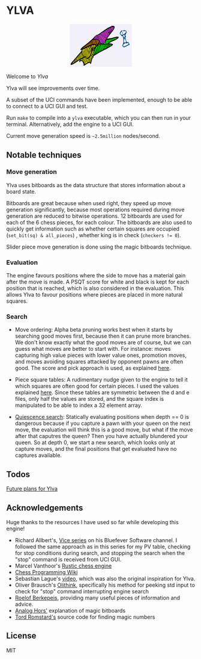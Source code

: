 # YLVA

<p align="center" width="100%">
    <img width="33%" src="ylva.jpg">
</p>

Welcome to *Ylva*

Ylva will see improvements over time.

A subset of the UCI commands have been implemented, enough to be able to connect to a UCI GUI and test.

Run `make` to compile into a `ylva` executable, which you can then run in your terminal. Alternatively, add the engine to a UCI GUI.

Current move generation speed is `~2.5million` nodes/second.

## Notable techniques

### Move generation

Ylva uses bitboards as the data structure that stores information about a board state. 

Bitboards are great because when used right, they speed up move generation significantly, because most operations required during move generation are reduced to bitwise operations. 12 bitboards are used for each of the 6 chess pieces, for each colour. The bitboards are also used to quickly get information such as whether certain squares are occupied (`set_bit(sq) & all_pieces`) , whether king is in check (`checkers != 0`).

Slider piece move generation is done using the magic bitboards technique.

### Evaluation

The engine favours positions where the side to move has a material gain after the move is made. A PSQT score for white and black is kept for each position that is reached, which is also considered in the evaluation. This allows Ylva to favour positions where pieces are placed in more natural squares.

### Search 

- Move ordering: Alpha beta pruning works best when it starts by searching good moves first, because then it can prune more branches. We don't know exactly what the good moves are of course, but we can guess what moves are better to start with. For instance: moves capturing high value pieces with lower value ones, promotion moves, and moves avoiding squares attacked by opponent pawns are often good. The score and pick approach is used, as explained [here](https://rustic-chess.org/search/ordering/how.html).

- Piece square tables: A rudimentary nudge given to the engine to tell it which squares are often good for certain pieces. I used the values explained [here](https://www.chessprogramming.org/Simplified_Evaluation_Function). Since these tables are symmetric between the d and e files, only half the values are stored, and the square index is manipulated to be able to index a 32 element array. 

- [Quiescence search](https://www.chessprogramming.org/Quiescence_Search): Statically evaluating positions when depth == 0 is dangerous because if you capture a pawn with your queen on the next move, the evaluation will think this is a good move, but what if the move after that caputres the queen? Then you have actually blundered your queen. So at depth 0, we start a new search, which looks only at capture moves, and the final positions that get evaluated have no captures available.

## Todos

[Future plans for Ylva](https://github.com/IlanIwumbwe/Ylva/issues/2)

## Acknowledgements
Huge thanks to the resources I have used so far while developing this engine!

- Richard Allbert's, [Vice series](https://bit.ly/3XpdiKU) on his Bluefever Software channel. I followed the same approach as in this series for my PV table, checking for stop conditions during search, and stopping the search when the "stop" command is received from UCI GUI.
- Marcel Vanthoor's [Rustic chess engine](https://rustic-chess.org)
- [Chess Programming Wiki](https://www.chessprogramming.org)
- Sebastian Lague's [video](https://www.youtube.com/watch?v=U4ogK0MIzqk), which was also the original inspiration for Ylva.
- Oliver Brausch's [Olithink](https://github.com/olithink), specifically his method for peeking std input to check for "stop" command interrupting engine search
- [Roelof Berkepeis](https://github.com/tissatussa), providing many useful pieces of information and advice. 
- [Analog Hors'](https://analog-hors.github.io/site/magic-bitboards/) explanation of magic bitboards
- [Tord Romstard's](https://www.chessprogramming.org/Looking_for_Magics) source code for finding magic numbers

## License
MIT
